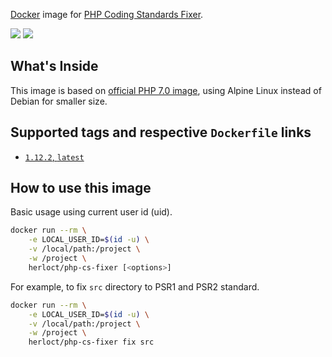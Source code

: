 [Docker](http://www.docker.com/) image for [PHP Coding Standards Fixer](http://cs.sensiolabs.org/).

[![](https://images.microbadger.com/badges/image/herloct/php-cs-fixer.svg)](http://microbadger.com/images/herloct/php-cs-fixer "Get your own image badge on microbadger.com") [![](https://images.microbadger.com/badges/version/herloct/php-cs-fixer.svg)](http://microbadger.com/images/herloct/php-cs-fixer "Get your own version badge on microbadger.com")

## What's Inside

This image is based on [official PHP 7.0 image](https://hub.docker.com/_/php/),
using Alpine Linux instead of Debian for smaller size.

## Supported tags and respective `Dockerfile` links

* [`1.12.2`, `latest`](https://github.com/herloct/docker-php-cs-fixer/blob/master/1.12.2/Dockerfile)

## How to use this image

Basic usage using current user id (uid).

```sh
docker run --rm \
    -e LOCAL_USER_ID=$(id -u) \
    -v /local/path:/project \
    -w /project \
    herloct/php-cs-fixer [<options>]
```

For example, to fix `src` directory to PSR1 and PSR2 standard.

```sh
docker run --rm \
    -e LOCAL_USER_ID=$(id -u) \
    -v /local/path:/project \
    -w /project \
    herloct/php-cs-fixer fix src
```
